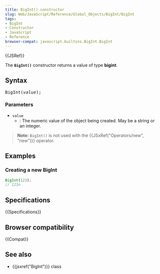 ```yaml
---
title: BigInt() constructor
slug: Web/JavaScript/Reference/Global_Objects/BigInt/BigInt
tags:
- BigInt
- Constructor
- JavaScript
- Reference
browser-compat: javascript.builtins.BigInt.BigInt
---
```

{{JSRef}}

The **`BigInt()`** constructor returns a value of type **bigint**.

## Syntax

<pre class="brush: js">
BigInt(<var>value</var>);
</pre>

### Parameters

- `value`
  - : The numeric value of the object being created. May be a string or an
    integer.

> **Note:** `BigInt()` is not used with the
> {{JSxRef("Operators/new", "new")}} operator.

## Examples

### Creating a new BigInt

```js
BigInt(123);
// 123n
```

## Specifications

{{Specifications}}

## Browser compatibility

{{Compat}}

## See also

- {{jsxref("BigInt")}} class

